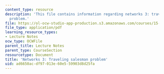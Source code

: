 ```yaml
---
content_type: resource
description: 'This file contains information regarding networks 3: traveling salesman
  problem.'
file: https://ol-ocw-studio-app-production.s3.amazonaws.com/courses/15-053-optimization-methods-in-management-science-spring-2013/ad6650acdf97013e60e559903d8d25fa_MIT15_053S13_lec17.pdf
file_type: application/pdf
learning_resource_types:
- Lecture Notes
ocw_type: OCWFile
parent_title: Lecture Notes
parent_type: CourseSection
resourcetype: Document
title: 'Networks 3: Traveling salesman problem'
uid: ad6650ac-df97-013e-60e5-59903d8d25fa
---
```

